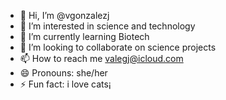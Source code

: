 - 👋 Hi, I’m @vgonzalezj
- 👀 I’m interested in science and technology
- 🌱 I’m currently learning Biotech
- 💞️ I’m looking to collaborate on science projects
- 📫 How to reach me valegj@icloud.com
- 😄 Pronouns: she/her
- ⚡ Fun fact: i love cats¡

<!---
vgonzalezj/vgonzalezj is a ✨ special ✨ repository because its `README.md` (this file) appears on your GitHub profile.
You can click the Preview link to take a look at your changes.
--->
